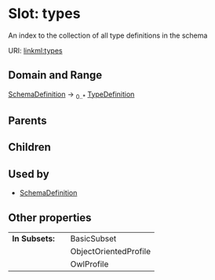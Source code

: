 
# Slot: types

An index to the collection of all type definitions in the schema

URI: [linkml:types](https://w3id.org/linkml/types)


## Domain and Range

[SchemaDefinition](SchemaDefinition.md) &#8594;  <sub>0..\*</sub> [TypeDefinition](TypeDefinition.md)

## Parents


## Children


## Used by

 * [SchemaDefinition](SchemaDefinition.md)

## Other properties

|  |  |  |
| --- | --- | --- |
| **In Subsets:** | | BasicSubset |
|  | | ObjectOrientedProfile |
|  | | OwlProfile |
